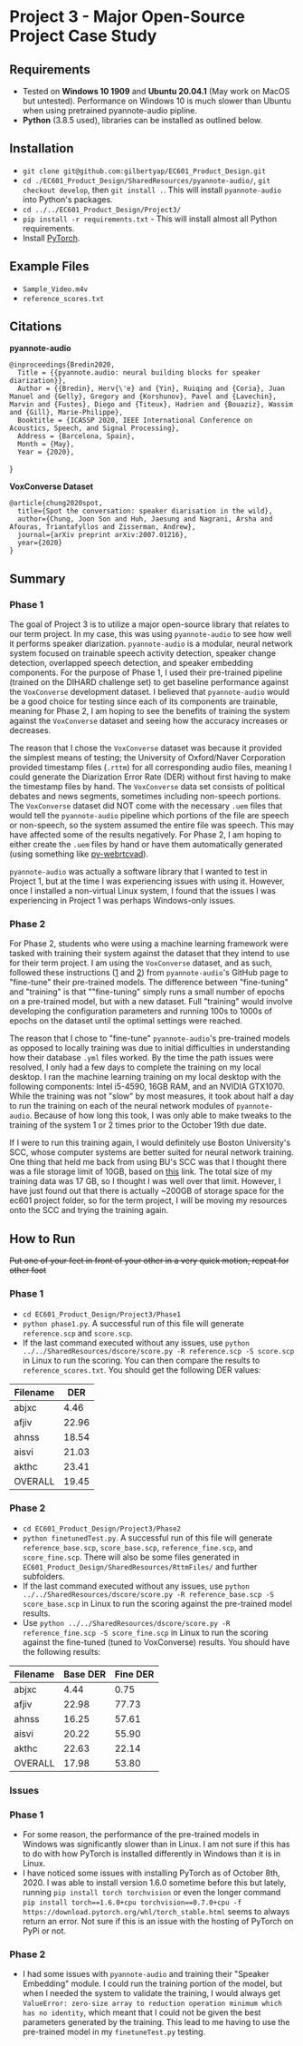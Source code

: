 # Project 3 - Major Open-Source Project Case Study

## Requirements
* Tested on **Windows 10 1909** and **Ubuntu 20.04.1** (May work on MacOS but untested). Performance on Windows 10 is much slower than Ubuntu when using pretrained pyannote-audio pipline.
* **Python** (3.8.5 used), libraries can be installed as outlined below.

## Installation
* `git clone git@github.com:gilbertyap/EC601_Product_Design.git`
* `cd ./EC601_Product_Design/SharedResources/pyannote-audio/`, `git checkout develop`, then `git install .`. This will install `pyannote-audio` into Python's packages.
* `cd ../../EC601_Product_Design/Project3/`
* `pip install -r requirements.txt` - This will install almost all Python requirements.
* Install [PyTorch](https://pytorch.org/).

## Example Files
* `Sample_Video.m4v`
* `reference_scores.txt`

## Citations
**pyannote-audio**
```
@inproceedings{Bredin2020,
  Title = {{pyannote.audio: neural building blocks for speaker diarization}},
  Author = {{Bredin}, Herv{\'e} and {Yin}, Ruiqing and {Coria}, Juan Manuel and {Gelly}, Gregory and {Korshunov}, Pavel and {Lavechin}, Marvin and {Fustes}, Diego and {Titeux}, Hadrien and {Bouaziz}, Wassim and {Gill}, Marie-Philippe},
  Booktitle = {ICASSP 2020, IEEE International Conference on Acoustics, Speech, and Signal Processing},
  Address = {Barcelona, Spain},
  Month = {May},
  Year = {2020},
```
}

**VoxConverse Dataset**
```
@article{chung2020spot,
  title={Spot the conversation: speaker diarisation in the wild},
  author={Chung, Joon Son and Huh, Jaesung and Nagrani, Arsha and Afouras, Triantafyllos and Zisserman, Andrew},
  journal={arXiv preprint arXiv:2007.01216},
  year={2020}
}
```

## Summary

### Phase 1

The goal of Project 3 is to utilize a major open-source library that relates to our term project. In my case, this was using `pyannote-audio` to see how well it performs speaker diarization. `pyannote-audio` is a modular, neural network system focused on trainable speech activity detection, speaker change detection, overlapped speech detection, and speaker embedding components. For the purpose of Phase 1, I used their pre-trained pipeline (trained on the DIHARD challenge set) to get baseline performance against the `VoxConverse` development dataset. I believed that `pyannote-audio` would be a good choice for testing since each of its components are trainable, meaning for Phase 2, I am hoping to see the benefits of training the system against the `VoxConverse` dataset and seeing how the accuracy increases or decreases.

The reason that I chose the `VoxConverse` dataset was because it provided the simplest means of testing; the University of Oxford/Naver Corporation provided timestamp files (`.rttm`) for all corresponding audio files, meaning I could generate the Diarization Error Rate (DER) without first having to make the timestamp files by hand. The `VoxConverse` data set consists of political debates and news segments, sometimes including non-speech portions. The `VoxConverse` dataset did NOT come with the necessary `.uem` files that would tell the `pyannote-audio` pipeline which portions of the file are speech or non-speech, so the system assumed the entire file was speech. This may have affected some of the results negatively. For Phase 2, I am hoping to either create the `.uem` files by hand or have them automatically generated (using something like [py-webrtcvad](https://github.com/wiseman/py-webrtcvad)).

`pyannote-audio` was actually a software library that I wanted to test in Project 1, but at the time I was experiencing issues with using it. However, once I installed a non-virtual Linux system, I found that the issues I was experiencing in Project 1 was perhaps Windows-only issues.

### Phase 2

For Phase 2, students who were using a machine learning framework were tasked with training their system against the dataset that they intend to use for their term project. I am using the `VoxConverse` dataset, and as such, followed these instructions ([1](https://github.com/pyannote/pyannote-audio/tree/develop/tutorials/finetune) and [2](https://github.com/pyannote/pyannote-audio/tree/develop/tutorials/pipelines/speaker_diarization)) from `pyannote-audio`'s GitHub page to "fine-tune" their pre-trained models. The difference between "fine-tuning" and "training" is that ""fine-tuning" simply runs a small number of epochs on a pre-trained model, but with a new dataset. Full "training" would involve developing the configuration parameters and running 100s to 1000s of epochs on the dataset until the optimal settings were reached.

The reason that I chose to "fine-tune" `pyannote-audio`'s pre-trained models as opposed to locally training was due to initial difficulties in understanding how their database `.yml` files worked. By the time the path issues were resolved, I only had a few days to complete the training on my local desktop. I ran the machine learning training on my local desktop with the following components: Intel i5-4590, 16GB RAM, and an NVIDIA GTX1070. While the training was not "slow" by most measures, it took about half a day to run the training on each of the neural network modules of `pyannote-audio`. Because of how long this took, I was only able to make tweaks to the training of the system 1 or 2 times prior to the October 19th due date.

If I were to run this training again, I would definitely use Boston University's SCC, whose computer systems are better suited for neural network training. One thing that held me back from using BU's SCC was that I thought there was a file storage limit of 10GB, based on [this](https://www.bu.edu/tech/support/research/system-usage/using-scc/managing-files/) link. The total size of my training data was 17 GB, so I thought I was well over that limit. However, I have just found out that there is actually ~200GB of storage space for the ec601 project folder, so for the term project, I will be moving my resources onto the SCC and trying the training again.

## How to Run
~~Put one of your feet in front of your other in a very quick motion, repeat for other foot~~
### Phase 1
* `cd EC601_Product_Design/Project3/Phase1`
* `python phase1.py`. A successful run of this file will generate `reference.scp` and `score.scp`.
* If the last command executed without any issues, use `python ../../SharedResources/dscore/score.py -R reference.scp -S score.scp` in Linux to run the scoring. You can then compare the results to `reference_scores.txt`. You should get the following DER values:

| Filename | DER |
|-----|-----|
| abjxc | 4.46 |
| afjiv | 22.96 |
| ahnss | 18.54 |
| aisvi | 21.03 |
| akthc | 23.41 |
| OVERALL | 19.45 |

### Phase 2
* `cd EC601_Product_Design/Project3/Phase2`
* `python finetunedTest.py`. A successful run of this file will generate `reference_base.scp`, `score_base.scp`, `reference_fine.scp`, and `score_fine.scp`. There will also be some files generated in `EC601_Product_Design/SharedResources/RttmFiles/` and further subfolders.
* If the last command executed without any issues, use `python ../../SharedResources/dscore/score.py -R reference_base.scp -S score_base.scp` in Linux to run the scoring against the pre-trained model results.
* Use `python ../../SharedResources/dscore/score.py -R reference_fine.scp -S score_fine.scp` in Linux to run the scoring against the fine-tuned (tuned to VoxConverse) results. You should have the following results:

| Filename | Base DER | Fine DER |
|-----|-----|-----|
| abjxc | 4.44 | 0.75 |
| afjiv | 22.98 | 77.73 |
| ahnss | 16.25 | 57.61 |
| aisvi | 20.22 | 55.90 |
| akthc | 22.63 | 22.14 |
| OVERALL | 17.98 | 53.80 |

### Issues

### Phase 1
* For some reason, the performance of the pre-trained models in Windows was significantly slower than in Linux. I am not sure if this has to do with how PyTorch is installed differently in Windows than it is in Linux.
* I have noticed some issues with installing PyTorch as of October 8th, 2020. I was able to install version 1.6.0 sometime before this but lately, running `pip install torch torchvision` or even the longer command `pip install torch==1.6.0+cpu torchvision==0.7.0+cpu -f https://download.pytorch.org/whl/torch_stable.html` seems to always return an error. Not sure if this is an issue with the hosting of PyTorch on PyPi or not.

### Phase 2
* I had some issues with `pyannote-audio` and training their "Speaker Embedding" module. I could run the training portion of the model, but when I needed the system to validate the training, I would always get `ValueError: zero-size array to reduction operation minimum which has no identity`, which meant that I could not be given the best parameters generated by the training. This lead to me having to use the pre-trained model in my `finetuneTest.py` testing.
